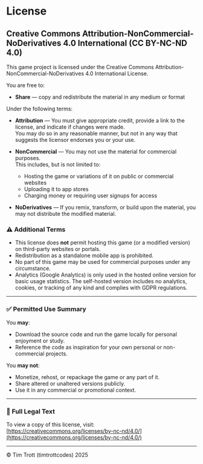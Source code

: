 # License

## Creative Commons Attribution-NonCommercial-NoDerivatives 4.0 International (CC BY-NC-ND 4.0)

This game project is licensed under the Creative Commons Attribution-NonCommercial-NoDerivatives 4.0 International License.

You are free to:

- **Share** — copy and redistribute the material in any medium or format

Under the following terms:

- **Attribution** — You must give appropriate credit, provide a link to the license, and indicate if changes were made.  
  You may do so in any reasonable manner, but not in any way that suggests the licensor endorses you or your use.

- **NonCommercial** — You may not use the material for commercial purposes.  
  This includes, but is not limited to:
  - Hosting the game or variations of it on public or commercial websites
  - Uploading it to app stores
  - Charging money or requiring user signups for access

- **NoDerivatives** — If you remix, transform, or build upon the material, you may not distribute the modified material.

### ⚠️ Additional Terms

- This license does **not** permit hosting this game (or a modified version) on third-party websites or portals.
- Redistribution as a standalone mobile app is prohibited.
- No part of this game may be used for commercial purposes under any circumstance.
- Analytics (Google Analytics) is only used in the hosted online version for basic usage statistics. The self-hosted version includes no analytics, cookies, or tracking of any kind and complies with GDPR regulations.

---

### ✅ Permitted Use Summary

You **may**:
- Download the source code and run the game locally for personal enjoyment or study.
- Reference the code as inspiration for your own personal or non-commercial projects.

You **may not**:
- Monetize, rehost, or repackage the game or any part of it.
- Share altered or unaltered versions publicly.
- Use it in any commercial or promotional context.

---

### 📄 Full Legal Text

To view a copy of this license, visit:  
[https://creativecommons.org/licenses/by-nc-nd/4.0/](https://creativecommons.org/licenses/by-nc-nd/4.0/)

---

© Tim Trott (timtrottcodes) 2025